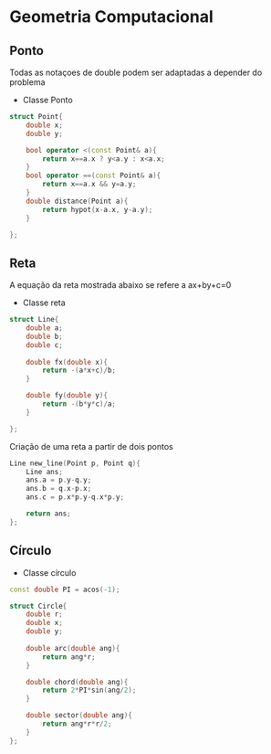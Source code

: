 # Geometria Computacional

## Ponto

Todas as notaçoes de double podem ser adaptadas a depender do problema

- Classe Ponto
```c++
struct Point{
    double x;
    double y;

    bool operator <(const Point& a){
        return x==a.x ? y<a.y : x<a.x;
    }
    bool operator ==(const Point& a){  
        return x==a.x && y=a.y;
    }
    double distance(Point a){
        return hypot(x-a.x, y-a.y);
    }

};

```

## Reta

A equação da reta mostrada abaixo se refere a ax+by+c=0
- Classe reta
```c++
struct Line{
    double a;
    double b;
    double c;
    
    double fx(double x){
        return -(a*x+c)/b;
    }

    double fy(double y){
        return -(b*y*c)/a;
    }

};
```

Criação de uma reta a partir de dois pontos
```c++
Line new_line(Point p, Point q){
    Line ans;
    ans.a = p.y-q.y;
    ans.b = q.x-p.x;
    ans.c = p.x*p.y-q.x*p.y;

    return ans;
};

```

## Círculo

- Classe círculo
```c++
const double PI = acos(-1);

struct Circle{
    double r;
    double x;
    double y;
    
    double arc(double ang){
        return ang*r;
    }

    double chord(double ang){
        return 2*PI*sin(ang/2);
    }

    double sector(double ang){
        return ang*r*r/2;
    }
};
```